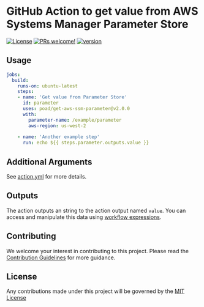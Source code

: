 # GitHub Action to get value from AWS Systems Manager Parameter Store

[![License](https://img.shields.io/badge/license-MIT-green.svg?style=flat)](LICENSE)
[![PRs welcome!](https://img.shields.io/badge/PRs-welcome-brightgreen.svg)](CONTRIBUTING.md)
[![version](https://img.shields.io/github/v/release/poad/get-aws-ssm-parameter?display_name=tag&include_prereleases&sort=semver)](VERSION)

## Usage

```yaml
jobs:
  build:
    runs-on: ubuntu-latest
    steps:
    - name: 'Get value from Parameter Store'
      id: parameter
      uses: poad/get-aws-ssm-parameter@v2.0.0
      with: 
        parameter-name: /example/parameter
        aws-region: us-west-2
  
    - name: 'Another example step'
      run: echo ${{ steps.parameter.outputs.value }}
```

## Additional Arguments

See [action.yml](action.yml) for more details.

## Outputs

The action outputs an string to the action output named `value`.  You can access and manipulate this data using [workflow expressions](https://help.github.com/en/actions/automating-your-workflow-with-github-actions/contexts-and-expression-syntax-for-github-actions#steps-context).

## Contributing

We welcome your interest in contributing to this project. Please read the [Contribution Guidelines](CONTRIBUTING.md) for more guidance.

## License

Any contributions made under this project will be governed by the [MIT License](LICENSE)
